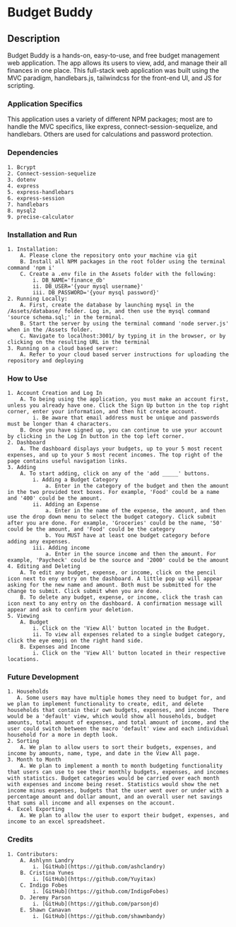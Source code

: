 # Budget Buddy

## Description

Budget Buddy is a hands-on, easy-to-use, and free budget management web application. The app allows its users to view, add, and manage their all finances in one place. This full-stack web application was built using the MVC paradigm, handlebars.js, tailwindcss for the front-end UI, and JS for scripting.

### Application Specifics

This application uses a variety of different NPM packages; most are to handle the MVC specifics, like express, connect-session-sequelize, and handlebars. Others are used for calculations and password protection.

### Dependencies

    1. Bcrypt
    2. Connect-session-sequelize
    3. dotenv
    4. express
    5. express-handlebars
    6. express-session
    7. handlebars
    8. mysql2
    9. precise-calculator

### Installation and Run

    1. Installation:
        A. Please clone the repository onto your machine via git
        B. Install all NPM packages in the root folder using the terminal command 'npm i'
        C. Create a .env file in the Assets folder with the following:
            i. DB_NAME='finance_db'
            ii. DB_USER='{your mysql username}'
            iii. DB_PASSWORD='{your mysql password}'
    2. Running Locally:
        A. First, create the database by launching mysql in the /Assets/database/ folder. Log in, and then use the mysql command 'source schema.sql;' in the terminal.
        B. Start the server by using the terminal command 'node server.js' when in the /Assets folder.
        C. Navigate to localhost:3001/ by typing it in the browser, or by clicking on the resulting URL in the terminal
    3. Running on a cloud based server:
        A. Refer to your cloud based server instructions for uploading the repository and deploying

### How to Use

    1. Account Creation and Log In
        A. To being using the application, you must make an account first, unless you already have one. Click the Sign Up button in the top right corner, enter your information, and then hit create account.
            i. Be aware that email address must be unique and passwords must be longer than 4 characters.
        B. Once you have signed up, you can continue to use your account by clicking in the Log In button in the top left corner.
    2. Dashboard
        A. The dashboard displays your budgets, up to your 5 most recent expenses, and up to your 5 most recent incomes. The top right of the page contains useful navigation links.
    3. Adding
        A. To start adding, click on any of the 'add _____' buttons.
            i. Adding a Budget Category
                a. Enter in the category of the budget and then the amount in the two provided text boxes. For example, 'Food' could be a name and '400' could be the amount.
            ii. Adding an Expense
                a. Enter in the name of the expense, the amount, and then use the drop down menu to select the budget category. Click submit after you are done. For example, 'Groceries' could be the name, '50' could be the amount, and 'Food' could be the category
                b. You MUST have at least one budget category before adding any expenses.
            iii. Adding income
                a. Enter in the source income and then the amount. For example, 'Paycheck' could be the source and '2000' could be the amount
    4. Editing and Deleting
        A. To edit any budget, expense, or income, click on the pencil icon next to eny entry on the dashboard. A little pop up will appear asking for the new name and amount. Both must be submitted for the change to submit. Click submit when you are done.
        B. To delete any budget, expense, or income, click the trash can icon next to any entry on the dashboard. A confirmation message will appear and ask to confirm your deletion.
    5. Viewing
        A. Budget
            i. Click on the 'View All' button located in the Budget.
            ii. To view all expenses related to a single budget category, click the eye emoji on the right hand side.
        B. Expenses and Income
            i. Click on the 'View All' button located in their respective locations.

### Future Development

    1. Households
       A. Some users may have multiple homes they need to budget for, and we plan to implement functionality to create, edit, and delete households that contain their own budgets, expenses, and income. There would be a 'default' view, which would show all households, budget amounts, total amount of expenses, and total amount of income, and the user could switch between the macro 'default' view and each individual household for a more in depth look.
    2. Sorting
        A. We plan to allow users to sort their budgets, expenses, and income by amounts, name, type, and date in the View All page.
    3. Month to Month
        A. We plan to implement a month to month budgeting functionality that users can use to see their monthly budgets, expenses, and incomes with statistics. Budget categories would be carried over each month with expenses and income being reset. Statistics would show the net income minus expenses, budgets that the user went over or under with a percentage amount and dollar amount, and an overall user net savings that sums all income and all expenses on the account.
    4. Excel Exporting
        A. We plan to allow the user to export their budget, expenses, and income to an excel spreadsheet.

### Credits

    1. Contributors:
        A. Ashlynn Landry
            i. [GitHub](https://github.com/ashclandry)
        B. Cristina Yunes
            i. [GitHub](https://github.com/Yuyitax)
        C. Indigo Fobes
            i. [GitHub](https://github.com/IndigoFobes)
        D. Jeremy Parson
            i. [GitHub](https://github.com/parsonjd)
        E. Shawn Canavan
            i. [GitHub](https://github.com/shawnbandy)

